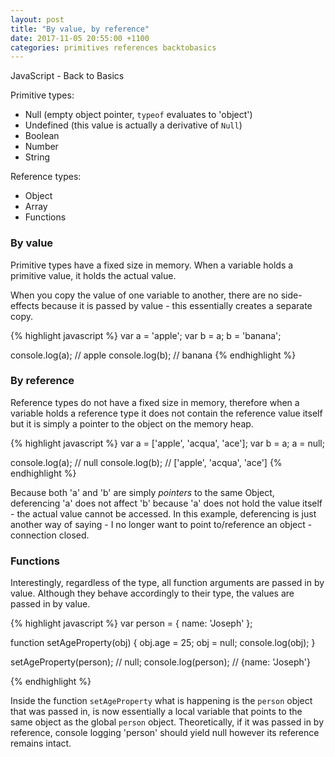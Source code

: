 ```yaml
---
layout: post
title: "By value, by reference"
date: 2017-11-05 20:55:00 +1100
categories: primitives references backtobasics
---
```


JavaScript - Back to Basics

Primitive types:

* Null (empty object pointer, `typeof` evaluates to 'object')
* Undefined (this value is actually a derivative of `Null`)
* Boolean
* Number
* String

Reference types:

* Object
* Array
* Functions

### By value

Primitive types have a fixed size in memory. When a variable holds a primitive value, it holds the actual value.

When you copy the value of one variable to another, there are no side-effects because it is passed by value - this essentially creates a separate copy.

{% highlight javascript %}
  var a = 'apple';
  var b = a;
  b = 'banana';

  console.log(a); // apple
  console.log(b); // banana
{% endhighlight %}

### By reference
Reference types do not have a fixed size in memory, therefore when a variable holds a reference type it does not contain the reference value itself but it is simply a pointer to the object on the memory heap.

{% highlight javascript %}
  var a = ['apple', 'acqua', 'ace'];
  var b = a;
  a = null;

  console.log(a); // null
  console.log(b); // ['apple', 'acqua', 'ace']
{% endhighlight %}

Because both 'a' and 'b' are simply *pointers* to the same Object, deferencing 'a' does not affect 'b' because 'a' does not hold the value itself - the actual value cannot be accessed. In this example, deferencing is just another way of saying - I no longer want to point to/reference an object - connection closed.

### Functions
Interestingly, regardless of the type, all function arguments are passed in by value. Although they behave accordingly to their type, the values are passed in by value.

{% highlight javascript %}
  var person = {
    name: 'Joseph'
  };

  function setAgeProperty(obj) {
    obj.age = 25;
    obj = null;
    console.log(obj);
  }

  setAgeProperty(person); // null;
  console.log(person); // {name: 'Joseph'}

{% endhighlight %}

Inside the function `setAgeProperty` what is happening is the `person` object that was passed in, is now essentially a local variable that points to the same object as the global `person` object. Theoretically, if it was passed in by reference, console logging 'person' should yield null however its reference remains intact.